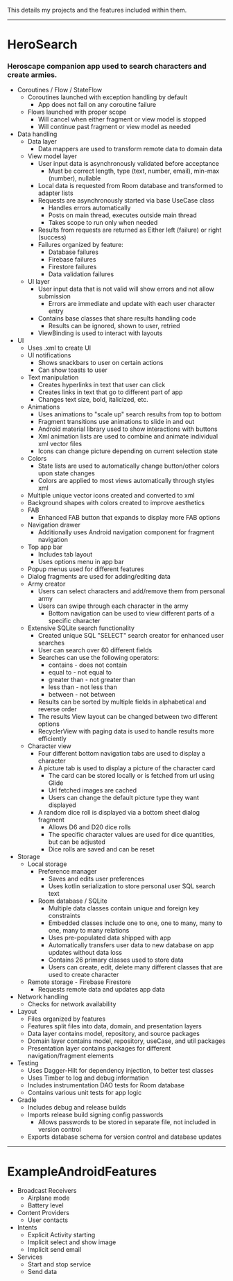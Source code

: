 This details my projects and the features included within them.

___
# HeroSearch
### Heroscape companion app used to search characters and create armies.
- Coroutines / Flow / StateFlow
    - Coroutines launched with exception handling by default
        - App does not fail on any coroutine failure
    - Flows launched with proper scope
        - Will cancel when either fragment or view model is stopped
        - Will continue past fragment or view model as needed
- Data handling
    - Data layer
        - Data mappers are used to transform remote data to domain data
    - View model layer
        - User input data is asynchronously validated before acceptance
            - Must be correct length, type (text, number, email), min-max (number), nullable
        - Local data is requested from Room database and transformed to adapter lists
        - Requests are asynchronously started via base UseCase class
            - Handles errors automatically
            - Posts on main thread, executes outside main thread
            - Takes scope to run only when needed
        - Results from requests are returned as Either left (failure) or right (success)
        - Failures organized by feature:
            - Database failures
            - Firebase failures
            - Firestore failures
            - Data validation failures
    - UI layer
        - User input data that is not valid will show errors and not allow submission
            - Errors are immediate and update with each user character entry
        - Contains base classes that share results handling code
            - Results can be ignored, shown to user, retried
        - ViewBinding is used to interact with layouts
- UI
    - Uses .xml to create UI
    - UI notifications
        - Shows snackbars to user on certain actions
        - Can show toasts to user
    - Text manipulation
        - Creates hyperlinks in text that user can click
        - Creates links in text that go to different part of app
        - Changes text size, bold, italicized, etc.
    - Animations
        - Uses animations to "scale up" search results from top to bottom
        - Fragment transitions use animations to slide in and out
        - Android material library used to show interactions with buttons
        - Xml animation lists are used to combine and animate individual xml vector files
        - Icons can change picture depending on current selection state
    - Colors
        - State lists are used to automatically change button/other colors upon state changes
        - Colors are applied to most views automatically through styles xml
    - Multiple unique vector icons created and converted to xml
    - Background shapes with colors created to improve aesthetics
    - FAB
        - Enhanced FAB button that expands to display more FAB options
    - Navigation drawer
        - Additionally uses Android navigation component for fragment navigation
    - Top app bar
        - Includes tab layout
        - Uses options menu in app bar
    - Popup menus used for different features
    - Dialog fragments are used for adding/editing data
    - Army creator
        - Users can select characters and add/remove them from personal army
        - Users can swipe through each character in the army
            - Bottom navigation can be used to view different parts of a specific character
    - Extensive SQLite search functionality
        - Created unique SQL "SELECT" search creator for enhanced user searches
        - User can search over 60 different fields
        - Searches can use the following operators:
            - contains          - does not contain
            - equal to          - not equal to
            - greater than      - not greater than
            - less than         - not less than
            - between           - not between
        - Results can be sorted by multiple fields in alphabetical and reverse order
        - The results View layout can be changed between two different options
        - RecyclerView with paging data is used to handle results more efficiently
    - Character view
        - Four different bottom navigation tabs are used to display a character
        - A picture tab is used to display a picture of the character card
            - The card can be stored locally or is fetched from url using Glide
            - Url fetched images are cached
            - Users can change the default picture type they want displayed
        - A random dice roll is displayed via a bottom sheet dialog fragment
            - Allows D6 and D20 dice rolls
            - The specific character values are used for dice quantities, but can be adjusted
            - Dice rolls are saved and can be reset
- Storage
    - Local storage
        - Preference manager
            - Saves and edits user preferences
            - Uses kotlin serialization to store personal user SQL search text
        - Room database / SQLite
            - Multiple data classes contain unique and foreign key constraints
            - Embedded classes include one to one, one to many, many to one, many to many relations
            - Uses pre-populated data shipped with app
            - Automatically transfers user data to new database on app updates without data loss
            - Contains 26 primary classes used to store data
            - Users can create, edit, delete many different classes that are used to create character
    - Remote storage - Firebase Firestore
        - Requests remote data and updates app data
- Network handling
    - Checks for network availability
- Layout
    - Files organized by features
    - Features split files into data, domain, and presentation layers
    - Data layer contains model, repository, and source packages
    - Domain layer contains model, repository, useCase, and util packages
    - Presentation layer contains packages for different navigation/fragment elements
- Testing
    - Uses Dagger-Hilt for dependency injection, to better test classes
    - Uses Timber to log and debug information
    - Includes instrumentation DAO tests for Room database
    - Contains various unit tests for app logic
- Gradle
    - Includes debug and release builds
    - Imports release build signing config passwords
        - Allows passwords to be stored in separate file, not included in version control
    - Exports database schema for version control and database updates

___
# ExampleAndroidFeatures
- Broadcast Receivers
    - Airplane mode
    - Battery level
- Content Providers
    - User contacts
- Intents
    - Explicit Activity starting
    - Implicit select and show image
    - Implicit send email
- Services
    - Start and stop service
    - Send data
